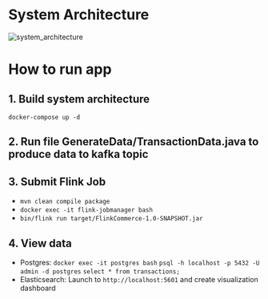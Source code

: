 # System Architecture
![system_architecture](https://github.com/user-attachments/assets/e4835095-441e-44f0-93e8-0575a9cee604)

# How to run app
## 1. Build system architecture
```docker-compose up -d```
## 2. Run file GenerateData/TransactionData.java to produce data to kafka topic
## 3. Submit Flink Job
* ```mvn clean compile package```
* ```docker exec -it flink-jobmanager bash```
* ```bin/flink run target/FlinkCommerce-1.0-SNAPSHOT.jar```
## 4. View data
* Postgres:
  ```docker exec -it postgres bash```
  ```psql -h localhost -p 5432 -U admin -d postgres```
  ```select * from transactions;```
* Elasticsearch: Launch to ```http://localhost:5601``` and create visualization dashboard
